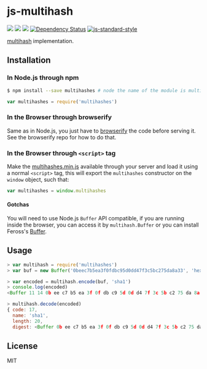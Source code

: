 # js-multihash

[![](https://img.shields.io/badge/made%20by-Protocol%20Labs-blue.svg?style=flat-square)](http://ipn.io) [![](https://img.shields.io/badge/freenode-%23ipfs-blue.svg?style=flat-square)](http://webchat.freenode.net/?channels=%23ipfs) ![](https://img.shields.io/badge/coverage-%3F-yellow.svg?style=flat-square) [![Dependency Status](https://david-dm.org/jbenet/multihashes.svg?style=flat-square)](https://david-dm.org/jbenet/multihashes) [![js-standard-style](https://img.shields.io/badge/code%20style-standard-brightgreen.svg?style=flat-square)](https://github.com/feross/standard)

[multihash](//github.com/jbenet/multihash) implementation.

## Installation

### In Node.js through npm

```bash
$ npm install --save multihashes # node the name of the module is multihashes
```

```javascript
var multihashes = require('multihashes')
```

### In the Browser through browserify

Same as in Node.js, you just have to [browserify](https://github.com/substack/js-browserify) the code before serving it. See the browserify repo for how to do that.

### In the Browser through `<script>` tag

Make the [multihashes.min.js](/dist/multihashes.min.js) available through your server and load it using a normal `<script>` tag, this will export the `multihashes` constructor on the `window` object, such that:

```javascript
var multihashes = window.multihashes
```

#### Gotchas

You will need to use Node.js `Buffer` API compatible, if you are running inside the browser, you can access it by `multihash.Buffer` or you can install Feross's [Buffer](https://github.com/feross/buffer).

## Usage

```javascript
> var multihash = require('multihashes')
> var buf = new Buffer('0beec7b5ea3f0fdbc95d0dd47f3c5bc275da8a33', 'hex')

> var encoded = multihash.encode(buf, 'sha1')
> console.log(encoded)
<Buffer 11 14 0b ee c7 b5 ea 3f 0f db c9 5d 0d d4 7f 3c 5b c2 75 da 8a 33>

> multihash.decode(encoded)
{ code: 17,
  name: 'sha1',
  length: 20,
  digest: <Buffer 0b ee c7 b5 ea 3f 0f db c9 5d 0d d4 7f 3c 5b c2 75 da 8a 33> }
```

## License

MIT
